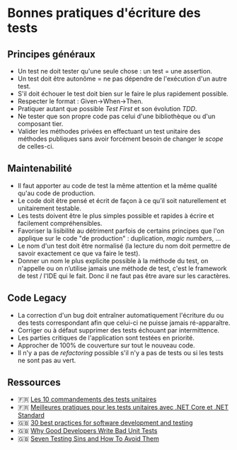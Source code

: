 
# Bonnes pratiques d'écriture des tests

## Principes généraux

* Un test ne doit tester qu'une seule chose : un test = une assertion.
* Un test doit être autonôme = ne pas dépendre de l'exécution d'un autre test.
* S'il doit échouer le test doit bien sur le faire le plus rapidement possible.
* Respecter le format : Given->When->Then.
* Pratiquer autant que possible _Test First_ et son évolution _TDD_.
* Ne tester que son propre code pas celui d'une bibliothèque ou d'un composant tier.
* Valider les méthodes privées en effectuant un test unitaire des méthodes publiques sans avoir forcément besoin de changer le _scope_ de celles-ci.

## Maintenabilité

* Il faut apporter au code de test la même attention et la même qualité qu'au code de production.
* Le code doit être pensé et écrit de façon à ce qu’il soit naturellement et unitairement testable.
* Les tests doivent être le plus simples possible et rapides à écrire et facilement compréhensibles.
* Favoriser la lisibilité au détriment parfois de certains principes que l'on applique sur le code "de production" : duplication, _magic numbers_, ...
* Le nom d'un test doit être normalisé (la lecture du nom doit permettre de savoir exactement ce que va faire le test).
* Donner un nom le plus explicite possible à la méthode du test, on n'appelle ou on n’utilise jamais une méthode de test, c'est le framework de test / l'IDE qui le fait. Donc il ne faut pas être avare sur les caractères.

## Code Legacy

* La correction d'un bug doit entraîner automatiquement l'écriture du ou des tests correspondant afin que celui-ci ne puisse jamais ré-apparaître.
* Corriger ou à défaut supprimer des tests échouant par intermittence.
* Les parties critiques de l'application sont testées en priorité.
* Approcher de 100% de couverture sur tout le nouveau code.
* Il n'y a pas de _refactoring_ possible s'il n'y a pas de tests ou si les tests ne sont pas au vert.

## Ressources

* :fr: [Les 10 commandements des tests unitaires](https://blog.xebia.fr/2008/04/11/les-10-commandements-des-tests-unitaires/)
* :fr: [Meilleures pratiques pour les tests unitaires avec .NET Core et .NET Standard](https://docs.microsoft.com/fr-fr/dotnet/core/testing/unit-testing-best-practices)
* :gb: [30 best practices for software development and testing](https://opensource.com/article/17/5/30-best-practices-software-development-and-testing)
* :gb: [Why Good Developers Write Bad Unit Tests](https://mtlynch.io/good-developers-bad-tests/)
* :gb: [Seven Testing Sins and How To Avoid Them](https://www.javacodegeeks.com/2019/08/seven-testing-sins-and-how-to-avoid-them.html)
